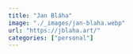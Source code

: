 ```yaml
---
title: "Jan Bláha"
image: "./_images/jan-blaha.webp"
url: "https://jblaha.art/"
categories: ["personal"]
---
```

